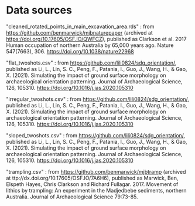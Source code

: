 # Data sources

"cleaned_rotated_points_in_main_excavation_area.rds" : from https://github.com/benmarwick/mjbnaturepaper (archived at https://doi.org/10.17605/OSF.IO/QWFCZ), published as Clarkson et al. 2017 Human occupation of northern Australia by 65,000 years ago. Nature 547(7663), 306. https://doi.org/10.1038/nature22968 

"flat_twoshots.csv" : from https://github.com/lili0824/sdg_orientation/, published as Li, L., Lin, S. C., Peng, F., Patania, I., Guo, J., Wang, H., & Gao, X. (2021). Simulating the impact of ground surface morphology on archaeological orientation patterning. Journal of Archaeological Science, 126, 105310. https://doi.org/10.1016/j.jas.2020.105310

"irregular_twoshots.csv" : from https://github.com/lili0824/sdg_orientation/, published as Li, L., Lin, S. C., Peng, F., Patania, I., Guo, J., Wang, H., & Gao, X. (2021). Simulating the impact of ground surface morphology on archaeological orientation patterning. Journal of Archaeological Science, 126, 105310. https://doi.org/10.1016/j.jas.2020.105310
                            
"sloped_twoshots.csv" : from https://github.com/lili0824/sdg_orientation/, published as Li, L., Lin, S. C., Peng, F., Patania, I., Guo, J., Wang, H., & Gao, X. (2021). Simulating the impact of ground surface morphology on archaeological orientation patterning. Journal of Archaeological Science, 126, 105310. https://doi.org/10.1016/j.jas.2020.105310
                               
"trampling.csv" : from https://github.com/benmarwick/mjbtramp (archived at ttp://dx.doi.org/10.17605/OSF.IO/7A6H6), published as Marwick, Ben, Elspeth Hayes, Chris Clarkson and Richard Fullagar. 2017. Movement of lithics by trampling: An experiment in the Madjedbebe sediments, northern Australia. Journal of Archaeological Science 79:73-85.  
